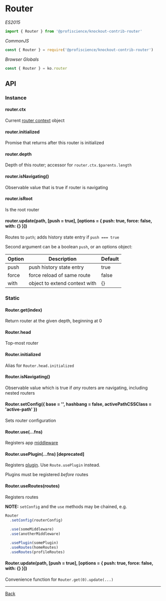 # Router

*ES2015*
```javascript
import { Router } from '@profiscience/knockout-contrib-router'
```

*CommonJS*
```javascript
const { Router } = require('@profiscience/knockout-contrib-router')
```

*Browser Globals*
```javascript
const { Router } = ko.router
```

## API

### Instance

#### router.ctx
Current [router context](./context.md) object

#### router.initialized
Promise that returns after this router is initialized

#### router.depth
Depth of this router; accessor for `router.ctx.$parents.length`

#### router.isNavigating()
Observable value that is true if router is navigating

#### router.isRoot
Is the root router

#### router.update(path, [push = true], [options = { push: true, force: false, with: {} }])
Routes to `path`; adds history state entry if `push === true`

Second argument can be a boolean `push`, or an options object:

| Option | Description                    | Default |
| ------ | ------------------------------ | ------- |
| push   | push history state entry       | true    |
| force  | force reload of same route     | false   |
| with   | object to extend context with  | {}      |

### Static

#### Router.get(index)
Return router at the given depth, beginning at 0

#### Router.head
Top-most router

#### Router.initialized
Alias for `Router.head.initialized`

#### Router.isNavigating()
Observable value which is true if *any* routers are navigating, including nested routers

#### Router.setConfig({ base = '', hashbang = false, activePathCSSClass = 'active-path' })
Sets router configuration

#### Router.use(...fns)
Registers app [middleware](./middleware.md)

#### Router.usePlugin(...fns) [deprecated]
Registers [plugin](./plugins.md). Use `Route.usePlugin` instead.

Plugins must be registered *before* routes

#### Router.useRoutes(routes)
Registers routes

**NOTE:** `setConfig` and the `use` methods may be chained, e.g.

```typescript
Router
  .setConfig(routerConfig)
  
  .use(someMiddleware)
  .use(anotherMiddleware)

  .usePlugin(somePlugin)
  .useRoutes(homeRoutes)
  .useRoutes(profileRoutes)
```

#### Router.update(path, [push = true], [options = { push: true, force: false, with: {} }])
Convenience function for `Router.get(0).update(...)`

---

[Back](./README.md)
